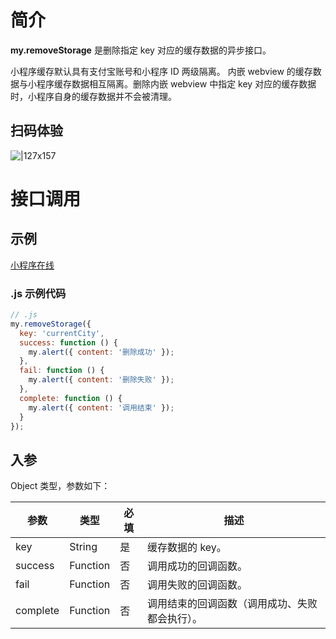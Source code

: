 # 简介

**my.removeStorage** 是删除指定 key 对应的缓存数据的异步接口。

小程序缓存默认具有支付宝账号和小程序 ID 两级隔离。
内嵌 webview 的缓存数据与小程序缓存数据相互隔离。删除内嵌 webview 中指定 key 对应的缓存数据时，小程序自身的缓存数据并不会被清理。

## 扫码体验

![|127x157](https://gw.alipayobjects.com/zos/skylark-tools/public/files/db1966f15bfc0949bfec677c98b00248.jpeg#align=left&display=inline&height=157&margin=%5Bobject%20Object%5D&originHeight=157&originWidth=127&status=done&style=none&width=127)

# 接口调用

## 示例

[小程序在线](https://opendocs.alipay.com/openbox/mini/opendocs/storage?view=preview&defaultPage=pages/index/index&defaultOpenedFiles=pages/index/index&theme=light)

### .js 示例代码

```javascript
// .js
my.removeStorage({
  key: 'currentCity',
  success: function () {
    my.alert({ content: '删除成功' });
  },
  fail: function () {
    my.alert({ content: '删除失败' });
  },
  complete: function () {
    my.alert({ content: '调用结束' });
  }
});
```

## 入参

Object 类型，参数如下：

| **参数** | **类型** | **必填** | **描述** |
| --- | --- | --- | --- |
| key | String | 是 | 缓存数据的 key。 |
| success | Function | 否 | 调用成功的回调函数。 |
| fail | Function | 否 | 调用失败的回调函数。 |
| complete | Function | 否 | 调用结束的回调函数（调用成功、失败都会执行）。 |
